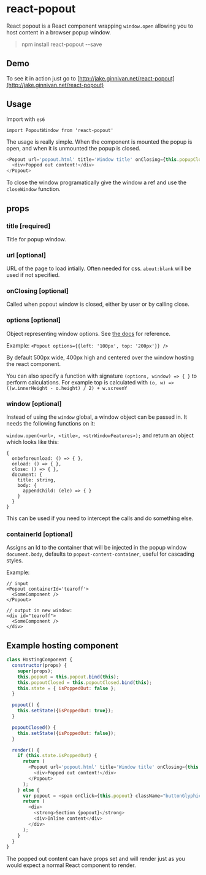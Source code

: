 # react-popout
React popout is a React component wrapping `window.open` allowing you to host content in a browser popup window.

 > npm install react-popout --save

## Demo
To see it in action just go to [http://jake.ginnivan.net/react-popout](http://jake.ginnivan.net/react-popout)

## Usage
Import with `es6`
```
import PopoutWindow from 'react-popout'
```
The usage is really simple. When the component is mounted the popup is open, and when it is unmounted the popup is closed.

``` js
<Popout url='popout.html' title='Window title' onClosing={this.popupClosed}>
  <div>Popped out content!</div>
</Popout>
```

To close the window programatically give the window a ref and use the `closeWindow` function.

## props
### title [required]
Title for popup window.

### url [optional]
URL of the page to load intially. Often needed for css. `about:blank` will be used if not specified.

### onClosing [optional]
Called when popout window is closed, either by user or by calling close.

### options [optional]
Object representing window options. See [the docs](https://developer.mozilla.org/en-US/docs/Web/API/Window/open#Position_and_size_features) for reference.

Example:
`<Popout options={{left: '100px', top: '200px'}} />`

By default 500px wide, 400px high and centered over the window hosting the react component.

You can also specify a function with signature `(options, window) => { }` to perform calculations.
For example top is calculated with `(o, w) => ((w.innerHeight - o.height) / 2) + w.screenY`

### window [optional]
Instead of using the `window` global, a window object can be passed in. It needs the following functions on it:

`window.open(<url>, <title>, <strWindowFeatures>);` and return an object which looks like this:

```
{
  onbeforeunload: () => { },
  onload: () => { },
  close: () => { },
  document: {
    title: string,
    body: {
      appendChild: (ele) => { }
    }
  }
}
```
This can be used if you need to intercept the calls and do something else.

### containerId [optional]

Assigns an Id to the container that will be injected in the popup window `document.body`, defaults to `popout-content-container`, useful for cascading styles.

Example:
```
// input
<Popout containerId='tearoff'>
  <SomeComponent />
</Popout>

// output in new window:
<div id="tearoff">
  <SomeComponent />
</div>
```

## Example hosting component

``` js
class HostingComponent {
  constructor(props) {
    super(props);
    this.popout = this.popout.bind(this);
    this.popoutClosed = this.popoutClosed.bind(this);
    this.state = { isPoppedOut: false };
  }

  popout() {
    this.setState({isPoppedOut: true});
  }

  popoutClosed() {
    this.setState({isPoppedOut: false});
  }

  render() {
    if (this.state.isPoppedOut) {
      return (
        <Popout url='popout.html' title='Window title' onClosing={this.popoutClosed}>
          <div>Popped out content!</div>
        </Popout>
      );
    } else {
      var popout = <span onClick={this.popout} className="buttonGlyphicon glyphicon glyphicon-export"></span>
      return (
        <div>
          <strong>Section {popout}</strong>
          <div>Inline content</div>
        </div>
      );
    }
  }
}
```

The popped out content can have props set and will render just as you would expect a normal React component to render.
